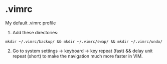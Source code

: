# .vimrc
My default .vimrc profile

1. Add these directories:
```
mkdir ~/.vimrc/backup/ && mkdir ~/.vimrc/swap/ && mkdir ~/.vimrc/undo/
```
2. Go to system settings -> keyboard -> key repeat (fast) && delay unit repeat (short) to make the navigation much more faster in VIM.
